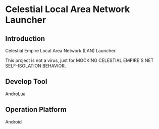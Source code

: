 # Celestial Local Area Network Launcher

## Introduction

Celestial Empire Local Area Network (LAN) Launcher.

This project is not a virus, just for MOCKING CELESTIAL EMPIRE'S NET SELF-ISOLATION BEHAVIOR.

## Develop Tool

AndroLua

## Operation Platform

Android